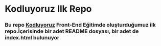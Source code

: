 # **Kodluyoruz Ilk Repo**
### Bu repo [Kodluyoruz](https://www.kodluyoruz.org/) Front-End Eğitimde oluşturduğumuz ilk repo.İçerisinde bir adet README dosyası, bir adet de index.html bulunuyor
